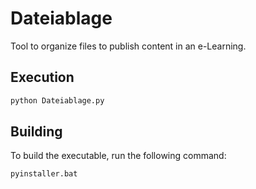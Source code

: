 # Dateiablage

Tool to organize files to publish content in an e-Learning.

## Execution

```bash
python Dateiablage.py
```

## Building

To build the executable, run the following command:

```bash
pyinstaller.bat
```
